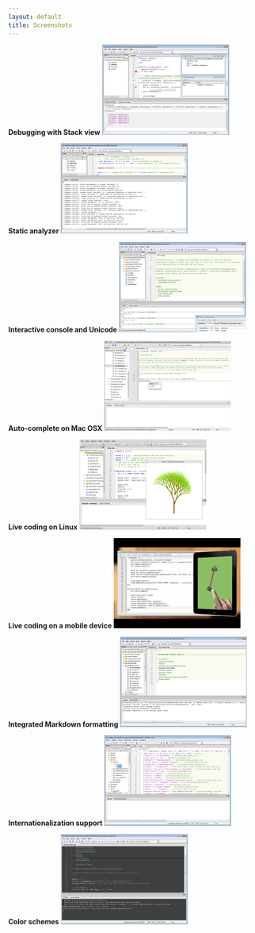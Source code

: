 ```yaml
---
layout: default
title: Screenshots
---
```


**Debugging with Stack view**
<a href="images/debugging.png"><img src="images/scr-debugging.png" /></a>

**Static analyzer**
<a href="images/static-analysis.png"><img src="images/scr-static-analysis.png" /></a>

**Interactive console and Unicode**
<a href="images/unicode-console.png"><img src="images/scr-unicode-console.png" /></a>

**Auto-complete on Mac OSX**
<a href="images/autocomplete-osx.png"><img src="images/scr-autocomplete-osx.png" /></a>

**Live coding on Linux**
<a href="images/scratchpad-linux-mint.png"><img src="images/scr-scratchpad-linux-mint.png" /></a>

**Live coding on a mobile device**
<a href="images/live-coding-gideros-zerobrane-studio.png"><img src="images/tut-live-coding-gideros-zerobrane-studio.png" /></a>

**Integrated Markdown formatting**
<a href="images/integrated-materials.png"><img src="images/scr-integrated-materials.png" /></a>

**Internationalization support**
<a href="images/internationalization-russian.png"><img src="images/scr-internationalization-russian.png" /></a>

**Color schemes**
<a href="images/colors-zenburn.png"><img src="images/scr-colors-zenburn.png" /></a>
